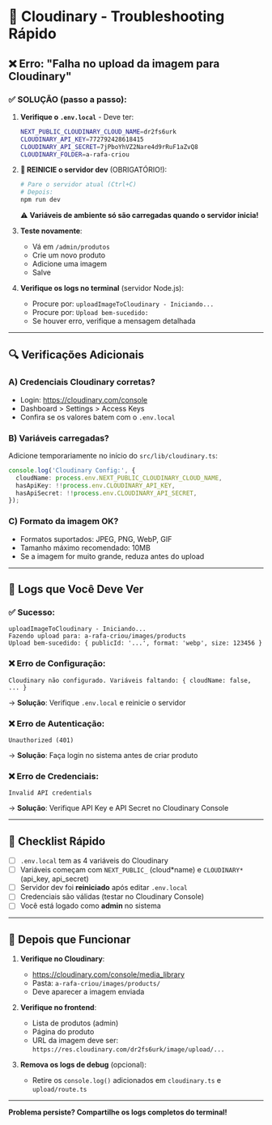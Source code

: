 # 🔧 Cloudinary - Troubleshooting Rápido

## ❌ Erro: "Falha no upload da imagem para Cloudinary"

### ✅ SOLUÇÃO (passo a passo):

1. **Verifique o `.env.local`** - Deve ter:

   ```bash
   NEXT_PUBLIC_CLOUDINARY_CLOUD_NAME=dr2fs6urk
   CLOUDINARY_API_KEY=772792428618415
   CLOUDINARY_API_SECRET=7jPboYhVZ2Nare4d9rRuF1aZvQ8
   CLOUDINARY_FOLDER=a-rafa-criou
   ```

2. **🔴 REINICIE o servidor dev** (OBRIGATÓRIO!):

   ```bash
   # Pare o servidor atual (Ctrl+C)
   # Depois:
   npm run dev
   ```

   ⚠️ **Variáveis de ambiente só são carregadas quando o servidor inicia!**

3. **Teste novamente**:
   - Vá em `/admin/produtos`
   - Crie um novo produto
   - Adicione uma imagem
   - Salve

4. **Verifique os logs no terminal** (servidor Node.js):
   - Procure por: `uploadImageToCloudinary - Iniciando...`
   - Procure por: `Upload bem-sucedido:`
   - Se houver erro, verifique a mensagem detalhada

---

## 🔍 Verificações Adicionais

### A) Credenciais Cloudinary corretas?

- Login: https://cloudinary.com/console
- Dashboard > Settings > Access Keys
- Confira se os valores batem com o `.env.local`

### B) Variáveis carregadas?

Adicione temporariamente no início do `src/lib/cloudinary.ts`:

```typescript
console.log('Cloudinary Config:', {
  cloudName: process.env.NEXT_PUBLIC_CLOUDINARY_CLOUD_NAME,
  hasApiKey: !!process.env.CLOUDINARY_API_KEY,
  hasApiSecret: !!process.env.CLOUDINARY_API_SECRET,
});
```

### C) Formato da imagem OK?

- Formatos suportados: JPEG, PNG, WebP, GIF
- Tamanho máximo recomendado: 10MB
- Se a imagem for muito grande, reduza antes do upload

---

## 📝 Logs que Você Deve Ver

### ✅ Sucesso:

```
uploadImageToCloudinary - Iniciando...
Fazendo upload para: a-rafa-criou/images/products
Upload bem-sucedido: { publicId: '...', format: 'webp', size: 123456 }
```

### ❌ Erro de Configuração:

```
Cloudinary não configurado. Variáveis faltando: { cloudName: false, ... }
```

→ **Solução**: Verifique `.env.local` e reinicie o servidor

### ❌ Erro de Autenticação:

```
Unauthorized (401)
```

→ **Solução**: Faça login no sistema antes de criar produto

### ❌ Erro de Credenciais:

```
Invalid API credentials
```

→ **Solução**: Verifique API Key e API Secret no Cloudinary Console

---

## 🎯 Checklist Rápido

- [ ] `.env.local` tem as 4 variáveis do Cloudinary
- [ ] Variáveis começam com `NEXT_PUBLIC_` (cloud*name) e `CLOUDINARY*` (api_key, api_secret)
- [ ] Servidor dev foi **reiniciado** após editar `.env.local`
- [ ] Credenciais são válidas (testar no Cloudinary Console)
- [ ] Você está logado como **admin** no sistema

---

## 🚀 Depois que Funcionar

1. **Verifique no Cloudinary**:
   - https://cloudinary.com/console/media_library
   - Pasta: `a-rafa-criou/images/products/`
   - Deve aparecer a imagem enviada

2. **Verifique no frontend**:
   - Lista de produtos (admin)
   - Página do produto
   - URL da imagem deve ser: `https://res.cloudinary.com/dr2fs6urk/image/upload/...`

3. **Remova os logs de debug** (opcional):
   - Retire os `console.log()` adicionados em `cloudinary.ts` e `upload/route.ts`

---

**Problema persiste? Compartilhe os logs completos do terminal!**
